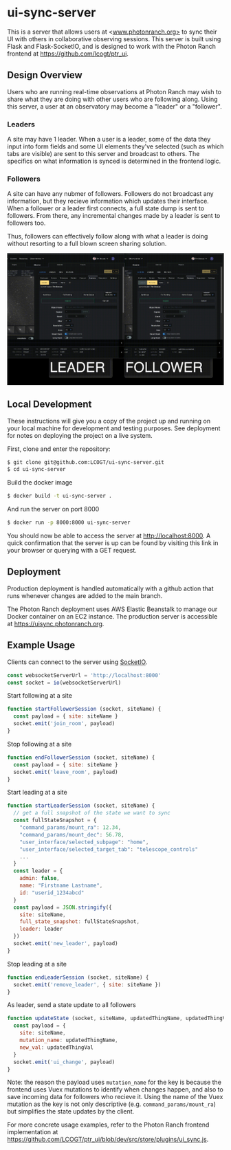 # ui-sync-server

This is a server that allows users at <www.photonranch.org> to sync their UI with others in collaborative observing sessions.
This server is built using Flask and Flask-SocketIO, and is designed to work with the Photon Ranch frontend at
<https://github.com/lcogt/ptr_ui>.

## Design Overview

Users who are running real-time observations at Photon Ranch may wish to share what they are doing with other users
who are following along. Using this server, a user at an observatory may become a "leader" or a "follower".

### Leaders

A site may have 1 leader. When a user is a leader, some of the data they input into form fields and
some UI elements they've selected (such as which tabs are visible) are sent to this server and broadcast to others.
The specifics on what information is synced is determined in the frontend logic.

### Followers

A site can have any nubmer of followers. Followers do not broadcast any information, but they recieve
information which updates their interface. When a follower or a leader first connects, a full state dump is sent to
followers. From there, any incremental changes made by a leader is sent to followers too.

Thus, followers can effectively follow along with what a leader is doing without resorting to a full blown screen
sharing solution.

![demo gif](demo.gif)

## Local Development

These instructions will give you a copy of the project up and running on
your local machine for development and testing purposes. See deployment
for notes on deploying the project on a live system.

First, clone and enter the repository:

```bash
$ git clone git@github.com:LCOGT/ui-sync-server.git
$ cd ui-sync-server
```

Build the docker image

```bash
$ docker build -t ui-sync-server .
```

And run the server on port 8000

```bash
$ docker run -p 8000:8000 ui-sync-server
```

You should now be able to access the server at <http://localhost:8000>.
A quick confirmation that the server is up can be found by visiting this link in your browser
or querying with a GET request.

## Deployment

Production deployment is handled automatically with a github action that runs whenever changes are added to the main branch.

The Photon Ranch deployment uses AWS Elastic Beanstalk to manage our Docker container on an EC2 instance.
The production server is accessible at <https://uisync.photonranch.org>.

## Example Usage

Clients can connect to the server using [SocketIO](https://socket.io/).

```javascript
const websocketServerUrl = 'http://localhost:8000'
const socket = io(websocketServerUrl)
```

Start following at a site

```javascript
function startFollowerSession (socket, siteName) {
  const payload = { site: siteName }
  socket.emit('join_room', payload)
}
```

Stop following at a site

```javascript
function endFollowerSession (socket, siteName) {
  const payload = { site: siteName }
  socket.emit('leave_room', payload)
}
```

Start leading at a site

```javascript
function startLeaderSession (socket, siteName) {
  // get a full snapshot of the state we want to sync
  const fullStateSnapshot = {
    "command_params/mount_ra": 12.34,
    "command_params/mount_dec": 56.78,
    "user_interface/selected_subpage": "home",
    "user_interface/selected_target_tab": "telescope_controls"
    ...
  }
  const leader = {
    admin: false,
    name: "Firstname Lastname",
    id: "userid_1234abcd"
  } 
  const payload = JSON.stringify({
    site: siteName,
    full_state_snapshot: fullStateSnapshot,
    leader: leader
  })
  socket.emit('new_leader', payload)
}
```

Stop leading at a site

```javascript
function endLeaderSession (socket, siteName) {
  socket.emit('remove_leader', { site: siteName })
}
```

As leader, send a state update to all followers

```javascript
function updateState (socket, siteName, updatedThingName, updatedThingVal) {
  const payload = {
    site: siteName,
    mutation_name: updatedThingName,
    new_val: updatedThingVal
  }
  socket.emit('ui_change', payload)
}
```

Note: the reason the payload uses `mutation_name` for the key is because the frontend uses Vuex mutations to
identify when changes happen, and also to save incoming data for followers who recieve it. Using the name of the
Vuex mutation as the key is not only descriptive (e.g. `command_params/mount_ra`) but simplifies the state updates
by the client.

For more concrete usage examples, refer to the Photon Ranch frontend implementation at <https://github.com/LCOGT/ptr_ui/blob/dev/src/store/plugins/ui_sync.js>.
